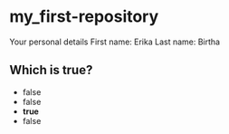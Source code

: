 # my_first-repository
Your personal details
First name: Erika
Last name: Birtha
## Which is true?
- false
- false
- **true**
- false
